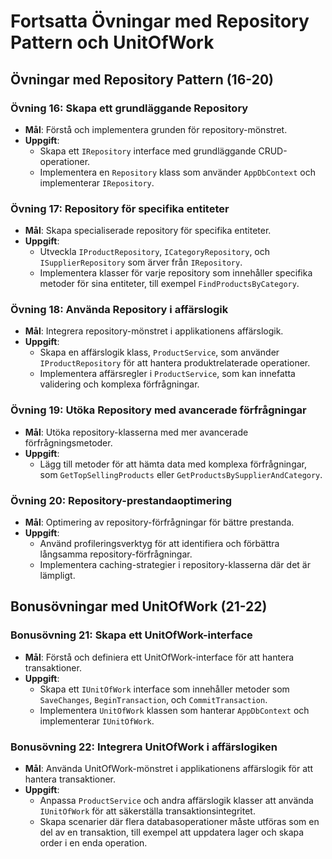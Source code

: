 # Fortsatta Övningar med Repository Pattern och UnitOfWork

## Övningar med Repository Pattern (16-20)

### Övning 16: Skapa ett grundläggande Repository
- **Mål**: Förstå och implementera grunden för repository-mönstret.
- **Uppgift**:
  - Skapa ett `IRepository` interface med grundläggande CRUD-operationer.
  - Implementera en `Repository` klass som använder `AppDbContext` och implementerar `IRepository`.

### Övning 17: Repository för specifika entiteter
- **Mål**: Skapa specialiserade repository för specifika entiteter.
- **Uppgift**:
  - Utveckla `IProductRepository`, `ICategoryRepository`, och `ISupplierRepository` som ärver från `IRepository`.
  - Implementera klasser för varje repository som innehåller specifika metoder för sina entiteter, till exempel `FindProductsByCategory`.

### Övning 18: Använda Repository i affärslogik
- **Mål**: Integrera repository-mönstret i applikationens affärslogik.
- **Uppgift**:
  - Skapa en affärslogik klass, `ProductService`, som använder `IProductRepository` för att hantera produktrelaterade operationer.
  - Implementera affärsregler i `ProductService`, som kan innefatta validering och komplexa förfrågningar.

### Övning 19: Utöka Repository med avancerade förfrågningar
- **Mål**: Utöka repository-klasserna med mer avancerade förfrågningsmetoder.
- **Uppgift**:
  - Lägg till metoder för att hämta data med komplexa förfrågningar, som `GetTopSellingProducts` eller `GetProductsBySupplierAndCategory`.

### Övning 20: Repository-prestandaoptimering
- **Mål**: Optimering av repository-förfrågningar för bättre prestanda.
- **Uppgift**:
  - Använd profileringsverktyg för att identifiera och förbättra långsamma repository-förfrågningar.
  - Implementera caching-strategier i repository-klasserna där det är lämpligt.

## Bonusövningar med UnitOfWork (21-22)

### Bonusövning 21: Skapa ett UnitOfWork-interface
- **Mål**: Förstå och definiera ett UnitOfWork-interface för att hantera transaktioner.
- **Uppgift**:
  - Skapa ett `IUnitOfWork` interface som innehåller metoder som `SaveChanges`, `BeginTransaction`, och `CommitTransaction`.
  - Implementera `UnitOfWork` klassen som hanterar `AppDbContext` och implementerar `IUnitOfWork`.

### Bonusövning 22: Integrera UnitOfWork i affärslogiken
- **Mål**: Använda UnitOfWork-mönstret i applikationens affärslogik för att hantera transaktioner.
- **Uppgift**:
  - Anpassa `ProductService` och andra affärslogik klasser att använda `IUnitOfWork` för att säkerställa transaktionsintegritet.
  - Skapa scenarier där flera databasoperationer måste utföras som en del av en transaktion, till exempel att uppdatera lager och skapa order i en enda operation.
